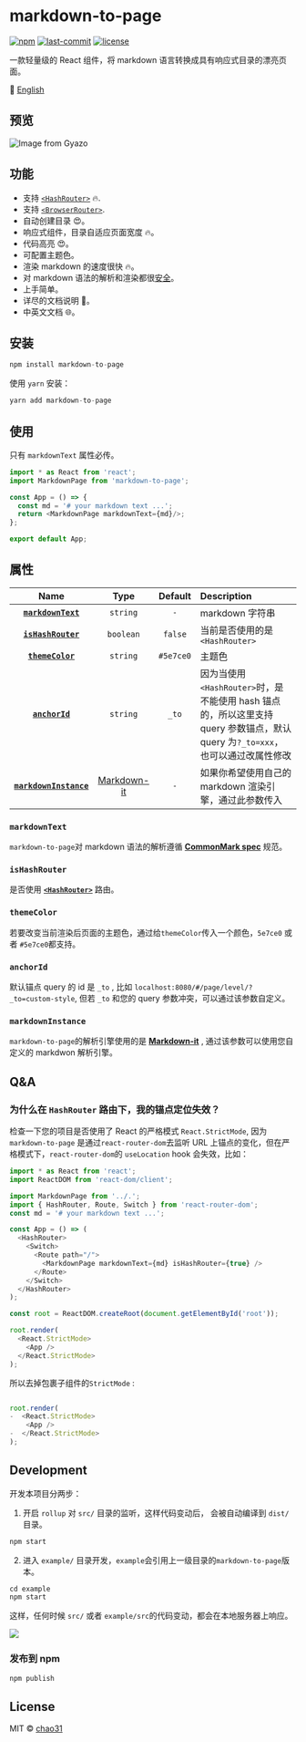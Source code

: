 # markdown-to-page
[![npm](https://badgen.net/npm/v/markdown-to-page)](https://www.npmjs.com/package/markdown-to-page)
[![last-commit](https://badgen.net/github/last-commit/chao31/markdown-to-page)](https://www.npmjs.com/package/markdown-to-page)
[![license](https://badgen.net/github/license/chao31/markdown-to-page)](https://www.npmjs.com/package/markdown-to-page)

一款轻量级的 React 组件，将 markdown 语言转换成具有响应式目录的漂亮页面。

📖 [ English ](https://github.com/chao31/markdown-to-page/blob/master/README.md)

## 预览

![Image from Gyazo](https://i.gyazo.com/5fc74622bab0fb613705f52fba939593.gif)

## 功能

* 支持 [`<HashRouter>`](https://reactrouter.com/docs/en/v6/api#hashrouter) 🔥.
* 支持 [`<BrowserRouter>`](https://reactrouter.com/docs/en/v6/api#browserrouter).
* 自动创建目录 😍。
* 响应式组件，目录自适应页面宽度 🔥。
* 代码高亮 😍。
* 可配置主题色。
* 渲染 markdown 的速度很快 🔥。
* 对 markdown 语法的解析和渲染都很[安全](https://github.com/markdown-it/markdown-it/tree/master/docs/security.md)。
* 上手简单。
* 详尽的文档说明 🎉。
* 中英文文档 🌐。

## 安装

```js
npm install markdown-to-page
```

使用 `yarn` 安装：

```js
yarn add markdown-to-page
```

## 使用

只有 `markdownText` 属性必传。

```js
import * as React from 'react';
import MarkdownPage from 'markdown-to-page';

const App = () => {
  const md = '# your markdown text ...';
  return <MarkdownPage markdownText={md}/>;
};

export default App;
```

## 属性

|                           Name                            |               Type                | Default | Description |
|        :-----------------------------------------:        |    :-------------------------:    | :-----: | :---------- |
|        **[`markdownText`](#markdownText)**                |        `string`   |   `-`      | markdown 字符串 |
|        **[`isHashRouter`](#isHashRouter)**                |        `boolean`   |    `false`     | 当前是否使用的是 `<HashRouter>` |
|        **[`themeColor`](#themeColor)**                |        `string`   |    `#5e7ce0`     | 主题色 |
|        **[`anchorId`](#anchorId)**                |        `string`   |    `_to`    | 因为当使用 `<HashRouter>`时，是不能使用 hash 锚点的，所以这里支持 query 参数锚点，默认 query 为`?_to=xxx`，也可以通过改属性修改 |
|        **[`markdownInstance`](#markdownInstance)**|[Markdown-it](https://www.npmjs.com/package/markdown-it)|`-`| 如果你希望使用自己的 markdown 渲染引擎，通过此参数传入 |

### `markdownText`

`markdown-to-page`对 markdown 语法的解析遵循 __[CommonMark spec](http://spec.commonmark.org/)__ 规范。

### `isHashRouter`

是否使用 __[`<HashRouter>`](https://reactrouter.com/docs/en/v6/api#hashrouter)__ 路由。

### `themeColor`

若要改变当前渲染后页面的主题色，通过给`themeColor`传入一个颜色，`5e7ce0` 或者 `#5e7ce0`都支持。

### `anchorId`

默认锚点 query 的 id 是 `_to` , 比如 `localhost:8080/#/page/level/?_to=custom-style`, 但若 `_to` 和您的 query 参数冲突，可以通过该参数自定义。

### `markdownInstance`

`markdown-to-page`的解析引擎使用的是 __[Markdown-it](https://www.npmjs.com/package/markdown-it)__ , 通过该参数可以使用您自定义的 markdwon 解析引擎。

## Q&A

### 为什么在 `HashRouter` 路由下，我的锚点定位失效？

检查一下您的项目是否使用了 React 的严格模式 `React.StrictMode`, 因为`markdown-to-page` 是通过`react-router-dom`去监听 URL 上锚点的变化，但在严格模式下，`react-router-dom`的  `useLocation` hook 会失效，比如：

```js
import * as React from 'react';
import ReactDOM from 'react-dom/client';

import MarkdownPage from '../.';
import { HashRouter, Route, Switch } from 'react-router-dom';
const md = '# your markdown text ...'; 

const App = () => (
  <HashRouter>
    <Switch>
      <Route path="/">
        <MarkdownPage markdownText={md} isHashRouter={true} />
      </Route>
    </Switch>
  </HashRouter>
);

const root = ReactDOM.createRoot(document.getElementById('root'));

root.render(
  <React.StrictMode>
    <App />
  </React.StrictMode>
);

```

所以去掉包裹子组件的`StrictMode` :

```js

root.render(
-  <React.StrictMode>
    <App />
-  </React.StrictMode>
);
```

## Development

开发本项目分两步：

1. 开启 `rollup` 对 `src/` 目录的监听，这样代码变动后， 会被自动编译到 `dist/` 目录。

```js
npm start
```

2. 进入  `example/` 目录开发，`example`会引用上一级目录的`markdown-to-page`版本。

```js
cd example
npm start
```

这样，任何时候 `src/` 或者 `example/src`的代码变动，都会在本地服务器上响应。

![](https://media.giphy.com/media/12NUbkX6p4xOO4/giphy.gif)

### 发布到 npm

```js
npm publish
```

## License

MIT © [chao31](https://github.com/chao31)
